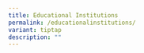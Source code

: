 ```yaml
---
title: Educational Institutions
permalink: /educationalinstitutions/
variant: tiptap
description: ""
---
```

